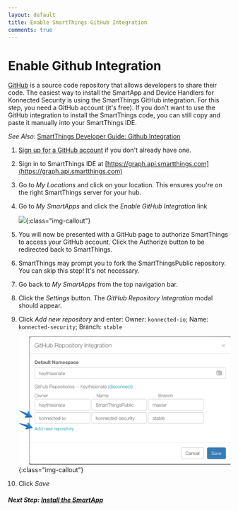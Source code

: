 ```yaml
---
layout: default
title: Enable SmartThings GitHub Integration
comments: true
---
```


# Enable Github Integration

[GitHub](https://github.com) is a source code repository that allows developers to share their code. The easiest way to
install the SmartApp and Device Handlers for Konnected Security is using the SmartThings GitHub integration. For this step,
 you need a GitHub account (it's free). If you don't want to use the GitHub integration to install the SmartThings code,
 you can still copy and paste it manually into your SmartThings IDE.  
 
_See Also:_ [SmartThings Developer Guide:  Github Integration](http://docs.smartthings.com/en/latest/tools-and-ide/github-integration.html)

1. [Sign up for a GitHub account](https://github.com/join) if you don't already have one.
1. Sign in to SmartThings IDE at [https://graph.api.smartthings.com](https://graph.api.smartthings.com)
1. Go to _My Locations_ and click on your location. This ensures you're on the right SmartThings server for your hub.
1. Go to _My SmartApps_ and click the _Enable GitHub Integration_ link
   
    ![](http://docs.smartthings.com/en/latest/_images/github-int-enable.png){:class="img-callout"}

1. You will now be presented with a GitHub page to authorize SmartThings to access your GitHub account. Click the Authorize
button to be redirected back to SmartThings.

1. SmartThings may prompt you to fork the SmartThingsPublic repository. You can skip this step! It's not necessary.

1. Go back to _My SmartApps_ from the top navigation bar.

1. Click the _Settings_ button. The _GitHub Repository Integration_ modal should appear.

1. Click _Add new repository_ and enter: Owner: `konnected-io`; Name: `konnected-security`; Branch: `stable`

    ![](/assets/images/SmartApps-github-settings.png){:class="img-callout"}
    
1. Click _Save_

##### **Next Step:** [Install the SmartApp](/security-alarm-system/installation/smartapp)